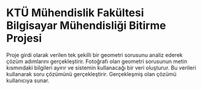 # KTÜ Mühendislik Fakültesi Bilgisayar Mühendisliği Bitirme Projesi

Proje girdi olarak verilen tek şekilli bir geometri sorusunu analiz ederek çözüm adımlarını gerçekleştirir. 
Fotoğrafı olan geometri sorusunun metin kısmındaki bilgileri ayırır ve sistemin kullanacağı bir 
veri oluşturur. Bu verileri kullanarak soru çözümünü gerçekleştirir. Gerçekleşmiş olan çözümü 
kullanıcıya sunar.
